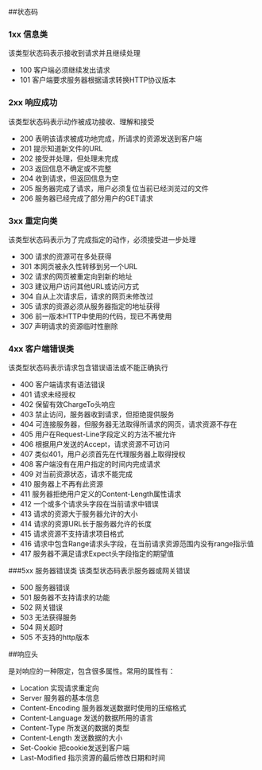 ##状态码

### 1xx 信息类

该类型状态码表示接收到请求并且继续处理
- 100 客户端必须继续发出请求
- 101 客户端要求服务器根据请求转换HTTP协议版本

### 2xx 响应成功

该类型状态码表示动作被成功接收、理解和接受
- 200 表明该请求被成功地完成，所请求的资源发送到客户端
- 201 提示知道新文件的URL
- 202 接受并处理，但处理未完成
- 203 返回信息不确定或不完整
- 204 收到请求，但返回信息为空
- 205 服务器完成了请求，用户必须复位当前已经浏览过的文件
- 206 服务器已经完成了部分用户的GET请求

### 3xx 重定向类

该类型状态码表示为了完成指定的动作，必须接受进一步处理
- 300 请求的资源可在多处获得
- 301 本网页被永久性转移到另一个URL
- 302 请求的网页被重定向到新的地址
- 303 建议用户访问其他URL或访问方式
- 304 自从上次请求后，请求的网页未修改过
- 305 请求的资源必须从服务器指定的地址获得
- 306 前一版本HTTP中使用的代码，现已不再使用
- 307 声明请求的资源临时性删除

### 4xx 客户端错误类

该类型状态码表示请求包含错误语法或不能正确执行
- 400 客户端请求有语法错误
- 401 请求未经授权
- 402 保留有效ChargeTo头响应
- 403 禁止访问，服务器收到请求，但拒绝提供服务
- 404 可连接服务器，但服务器无法取得所请求的网页，请求资源不存在
- 405 用户在Request-Line字段定义的方法不被允许
- 406 根据用户发送的Accept，请求资源不可访问
- 407 类似401，用户必须首先在代理服务器上取得授权
- 408 客户端没有在用户指定的时间内完成请求
- 409 对当前资源状态，请求不能完成
- 410 服务器上不再有此资源
- 411 服务器拒绝用户定义的Content-Length属性请求
- 412 一个或多个请求头字段在当前请求中错误
- 413 请求的资源大于服务器允许的大小
- 414 请求的资源URL长于服务器允许的长度
- 415 请求资源不支持请求项目格式
- 416 请求中包含Range请求头字段，在当前请求资源范围内没有range指示值
- 417 服务器不满足请求Expect头字段指定的期望值

###5xx 服务器错误类
该类型状态码表示服务器或网关错误
- 500 服务器错误
- 501 服务器不支持请求的功能
- 502 网关错误
- 503 无法获得服务
- 504 网关超时
- 505 不支持的http版本

##响应头

是对响应的一种限定，包含很多属性。常用的属性有：
- Location  实现请求重定向
- Server    服务器的基本信息
- Content-Encoding  服务器发送数据时使用的压缩格式
- Content-Language  发送的数据所用的语言
- Content-Type  所发送的数据的类型
- Content-Length    发送数据的大小
- Set-Cookie    把cookie发送到客户端
- Last-Modified 指示资源的最后修改日期和时间